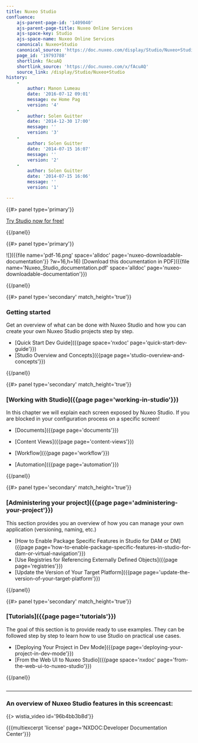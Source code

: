 ```yaml
---
title: Nuxeo Studio
confluence:
    ajs-parent-page-id: '1409040'
    ajs-parent-page-title: Nuxeo Online Services
    ajs-space-key: Studio
    ajs-space-name: Nuxeo Online Services
    canonical: Nuxeo+Studio
    canonical_source: 'https://doc.nuxeo.com/display/Studio/Nuxeo+Studio'
    page_id: '19793788'
    shortlink: fAcuAQ
    shortlink_source: 'https://doc.nuxeo.com/x/fAcuAQ'
    source_link: /display/Studio/Nuxeo+Studio
history:
    - 
        author: Manon Lumeau
        date: '2016-07-12 09:01'
        message: ew Home Pag
        version: '4'
    - 
        author: Solen Guitter
        date: '2014-12-30 17:00'
        message: ''
        version: '3'
    - 
        author: Solen Guitter
        date: '2014-07-15 16:07'
        message: ''
        version: '2'
    - 
        author: Solen Guitter
        date: '2014-07-15 16:06'
        message: ''
        version: '1'

---
```

<div class="row"><div class="column medium-8">{{#> panel type='primary'}}

[Try Studio now for free!](https://connect.nuxeo.com/register/#/)

{{/panel}}</div><div class="column medium-4">{{#> panel type='primary'}}

![]({{file name='pdf-16.png' space='alldoc' page='nuxeo-downloadable-documentation'}} ?w=16,h=16) [Download this documentation in PDF]({{file name='Nuxeo_Studio_documentation.pdf' space='alldoc' page='nuxeo-downloadable-documentation'}})

{{/panel}}</div></div><div class="row" data-equalizer data-equalize-on="medium"><div class="column medium-6">{{#> panel type='secondary' match_height='true'}}

### Getting started

Get an overview of what can be done with Nuxeo Studio and how you can create your own Nuxeo Studio projects step by step.

*   [Quick Start Dev Guide]({{page space='nxdoc' page='quick-start-dev-guide'}})
*   [Studio Overview and Concepts]({{page page='studio-overview-and-concepts'}})

{{/panel}}</div><div class="column medium-6">{{#> panel type='secondary' match_height='true'}}

### [Working with Studio]({{page page='working-in-studio'}})

In this chapter we will explain each screen exposed by Nuxeo Studio. If you are blocked in your configuration process on a specific screen!

*   [Documents]({{page page='documents'}})
*   [Content Views]({{page page='content-views'}})
*   [Workflow]({{page page='workflow'}})

*   [Automation]({{page page='automation'}})

{{/panel}}</div></div><div class="row" data-equalizer data-equalize-on="medium"><div class="column medium-6">{{#> panel type='secondary' match_height='true'}}

### [Administering your project]({{page page='administering-your-project'}})

This section provides you an overview of how you can manage your own application (versioning, naming, etc.)

*   [How to Enable Package Specific Features in Studio for DAM or DM]({{page page='how-to-enable-package-specific-features-in-studio-for-dam-or-virtual-navigation'}})
*   [Use Registries for Referencing Externally Defined Objects]({{page page='registries'}})
*   [Update the Version of Your Target Platform]({{page page='update-the-version-of-your-target-platform'}})

{{/panel}}</div><div class="column medium-6">{{#> panel type='secondary' match_height='true'}}

### [Tutorials]({{page page='tutorials'}})

The goal of this section is to provide ready to use examples. They can be followed step by step to learn how to use Studio on practical use cases.

*   [Deploying Your Project in Dev Mode]({{page page='deploying-your-project-in-dev-mode'}})
*   [From the Web UI to Nuxeo Studio]({{page space='nxdoc' page='from-the-web-ui-to-nuxeo-studio'}})

{{/panel}}</div></div>

* * *

### An overview of Nuxeo Studio features in&nbsp;this screencast:

{{> wistia_video id='96b4bb3b8d'}}

{{{multiexcerpt 'license' page='NXDOC:Developer Documentation Center'}}}